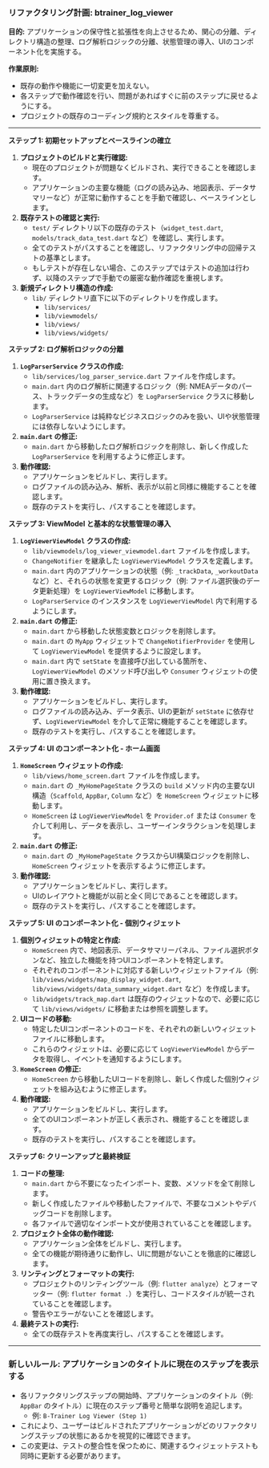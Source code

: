 ### リファクタリング計画: btrainer_log_viewer

**目的:** アプリケーションの保守性と拡張性を向上させるため、関心の分離、ディレクトリ構造の整理、ログ解析ロジックの分離、状態管理の導入、UIのコンポーネント化を実施する。

**作業原則:**
*   既存の動作や機能に一切変更を加えない。
*   各ステップで動作確認を行い、問題があればすぐに前のステップに戻せるようにする。
*   プロジェクトの既存のコーディング規約とスタイルを尊重する。

---

**ステップ 1: 初期セットアップとベースラインの確立**

1.  **プロジェクトのビルドと実行確認:**
    *   現在のプロジェクトが問題なくビルドされ、実行できることを確認します。
    *   アプリケーションの主要な機能（ログの読み込み、地図表示、データサマリーなど）が正常に動作することを手動で確認し、ベースラインとします。
2.  **既存テストの確認と実行:**
    *   `test/` ディレクトリ以下の既存のテスト（`widget_test.dart`, `models/track_data_test.dart` など）を確認し、実行します。
    *   全てのテストがパスすることを確認し、リファクタリング中の回帰テストの基準とします。
    *   もしテストが存在しない場合、このステップではテストの追加は行わず、以降のステップで手動での厳密な動作確認を重視します。
3.  **新規ディレクトリ構造の作成:**
    *   `lib/` ディレクトリ直下に以下のディレクトリを作成します。
        *   `lib/services/`
        *   `lib/viewmodels/`
        *   `lib/views/`
        *   `lib/views/widgets/`

**ステップ 2: ログ解析ロジックの分離**

1.  **`LogParserService` クラスの作成:**
    *   `lib/services/log_parser_service.dart` ファイルを作成します。
    *   `main.dart` 内のログ解析に関連するロジック（例: NMEAデータのパース、トラックデータの生成など）を `LogParserService` クラスに移動します。
    *   `LogParserService` は純粋なビジネスロジックのみを扱い、UIや状態管理には依存しないようにします。
2.  **`main.dart` の修正:**
    *   `main.dart` から移動したログ解析ロジックを削除し、新しく作成した `LogParserService` を利用するように修正します。
3.  **動作確認:**
    *   アプリケーションをビルドし、実行します。
    *   ログファイルの読み込み、解析、表示が以前と同様に機能することを確認します。
    *   既存のテストを実行し、パスすることを確認します。

**ステップ 3: ViewModel と基本的な状態管理の導入**

1.  **`LogViewerViewModel` クラスの作成:**
    *   `lib/viewmodels/log_viewer_viewmodel.dart` ファイルを作成します。
    *   `ChangeNotifier` を継承した `LogViewerViewModel` クラスを定義します。
    *   `main.dart` 内のアプリケーションの状態（例: `_trackData`, `_workoutData` など）と、それらの状態を変更するロジック（例: ファイル選択後のデータ更新処理）を `LogViewerViewModel` に移動します。
    *   `LogParserService` のインスタンスを `LogViewerViewModel` 内で利用するようにします。
2.  **`main.dart` の修正:**
    *   `main.dart` から移動した状態変数とロジックを削除します。
    *   `main.dart` の `MyApp` ウィジェットで `ChangeNotifierProvider` を使用して `LogViewerViewModel` を提供するように設定します。
    *   `main.dart` 内で `setState` を直接呼び出している箇所を、`LogViewerViewModel` のメソッド呼び出しや `Consumer` ウィジェットの使用に置き換えます。
3.  **動作確認:**
    *   アプリケーションをビルドし、実行します。
    *   ログファイルの読み込み、データ表示、UIの更新が `setState` に依存せず、`LogViewerViewModel` を介して正常に機能することを確認します。
    *   既存のテストを実行し、パスすることを確認します。

**ステップ 4: UI のコンポーネント化 - ホーム画面**

1.  **`HomeScreen` ウィジェットの作成:**
    *   `lib/views/home_screen.dart` ファイルを作成します。
    *   `main.dart` の `_MyHomePageState` クラスの `build` メソッド内の主要なUI構造（`Scaffold`, `AppBar`, `Column` など）を `HomeScreen` ウィジェットに移動します。
    *   `HomeScreen` は `LogViewerViewModel` を `Provider.of` または `Consumer` を介して利用し、データを表示し、ユーザーインタラクションを処理します。
2.  **`main.dart` の修正:**
    *   `main.dart` の `_MyHomePageState` クラスからUI構築ロジックを削除し、`HomeScreen` ウィジェットを表示するように修正します。
3.  **動作確認:**
    *   アプリケーションをビルドし、実行します。
    *   UIのレイアウトと機能が以前と全く同じであることを確認します。
    *   既存のテストを実行し、パスすることを確認します。

**ステップ 5: UI のコンポーネント化 - 個別ウィジェット**

1.  **個別ウィジェットの特定と作成:**
    *   `HomeScreen` 内で、地図表示、データサマリーパネル、ファイル選択ボタンなど、独立した機能を持つUIコンポーネントを特定します。
    *   それぞれのコンポーネントに対応する新しいウィジェットファイル（例: `lib/views/widgets/map_display_widget.dart`, `lib/views/widgets/data_summary_widget.dart` など）を作成します。
    *   `lib/widgets/track_map.dart` は既存のウィジェットなので、必要に応じて `lib/views/widgets/` に移動または参照を調整します。
2.  **UIコードの移動:**
    *   特定したUIコンポーネントのコードを、それぞれの新しいウィジェットファイルに移動します。
    *   これらのウィジェットは、必要に応じて `LogViewerViewModel` からデータを取得し、イベントを通知するようにします。
3.  **`HomeScreen` の修正:**
    *   `HomeScreen` から移動したUIコードを削除し、新しく作成した個別ウィジェットを組み込むように修正します。
4.  **動作確認:**
    *   アプリケーションをビルドし、実行します。
    *   全てのUIコンポーネントが正しく表示され、機能することを確認します。
    *   既存のテストを実行し、パスすることを確認します。

**ステップ 6: クリーンアップと最終検証**

1.  **コードの整理:**
    *   `main.dart` から不要になったインポート、変数、メソッドを全て削除します。
    *   新しく作成したファイルや移動したファイルで、不要なコメントやデバッグコードを削除します。
    *   各ファイルで適切なインポート文が使用されていることを確認します。
2.  **プロジェクト全体の動作確認:**
    *   アプリケーション全体をビルドし、実行します。
    *   全ての機能が期待通りに動作し、UIに問題がないことを徹底的に確認します。
3.  **リンティングとフォーマットの実行:**
    *   プロジェクトのリンティングツール（例: `flutter analyze`）とフォーマッター（例: `flutter format .`）を実行し、コードスタイルが統一されていることを確認します。
    *   警告やエラーがないことを確認します。
4.  **最終テストの実行:**
    *   全ての既存テストを再度実行し、パスすることを確認します。

---

### 新しいルール: アプリケーションのタイトルに現在のステップを表示する

*   各リファクタリングステップの開始時、アプリケーションのタイトル（例: `AppBar` のタイトル）に現在のステップ番号と簡単な説明を追記します。
    *   例: `B-Trainer Log Viewer (Step 1)`
*   これにより、ユーザーはビルドされたアプリケーションがどのリファクタリングステップの状態にあるかを視覚的に確認できます。
*   この変更は、テストの整合性を保つために、関連するウィジェットテストも同時に更新する必要があります。
